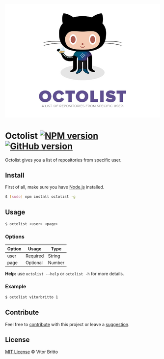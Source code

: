 ![Octolist Logo](src/octolist.jpg "Octolist")

# Octolist [![NPM version](https://badge.fury.io/js/octolist.svg)](http://badge.fury.io/js/octolist) [![GitHub version](https://badge.fury.io/gh/vitorbritto%2Foctolist.svg)](http://badge.fury.io/gh/vitorbritto%2Foctolist)

Octolist gives you a list of repositories from specific user.


## Install

First of all, make sure you have [Node.js](http://nodejs.org/) installed.

```bash
$ [sudo] npm install octolist -g
```


## Usage

```bash
$ octolist <user> <page>
```

### Options

| Option | Usage    | Type   |
|--------|----------|--------|
| user   | Required | String |
| page   | Optional | Number |

**Help:** use `octolist --help` or `octolist -h` for more details.

### Example

```bash
$ octolist vitorbritto 1
```


## Contribute

Feel free to [contribute](https://github.com/vitorbritto/octolist/pulls) with this project or leave a [suggestion](https://github.com/vitorbritto/octolist/issues).


## License

[MIT License](http://vitorbritto.mit-license.org/) © Vitor Britto
